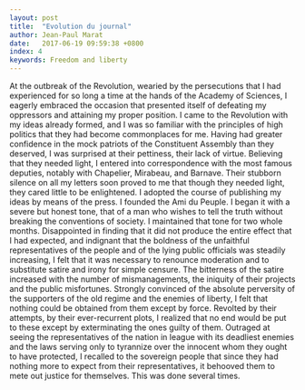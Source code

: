 ```yaml
---
layout: post
title:  "Evolution du journal"
author: Jean-Paul Marat
date:   2017-06-19 09:59:38 +0800
index: 4
keywords: Freedom and liberty
---
```


At the outbreak of the Revolution, wearied by the persecutions that I had experienced for so long a time at the hands of the Academy of Sciences, I eagerly embraced the occasion that presented itself of defeating my oppressors and attaining my proper position. I came to the Revolution with my ideas already formed, and I was so familiar with the principles of high politics that they had become commonplaces for me. Having had greater confidence in the mock patriots of the Constituent Assembly than they deserved, I was surprised at their pettiness, their lack of virtue. Believing that they needed light, I entered into correspondence with the most famous deputies, notably with Chapelier, Mirabeau, and Barnave. Their stubborn silence on all my letters soon proved to me that though they needed light, they cared little to be enlightened. I adopted the course of publishing my ideas by means of the press. I founded the Ami du Peuple. I began it with a severe but honest tone, that of a man who wishes to tell the truth without breaking the conventions of society. I maintained that tone for two whole months. Disappointed in finding that it did not produce the entire effect that I had expected, and indignant that the boldness of the unfaithful representatives of the people and of the lying public officials was steadily increasing, I felt that it was necessary to renounce moderation and to substitute satire and irony for simple censure. The bitterness of the satire increased with the number of mismanagements, the iniquity of their projects and the public misfortunes. Strongly convinced of the absolute perversity of the supporters of the old regime and the enemies of liberty, I felt that nothing could be obtained from them except by force. Revolted by their attempts, by their ever-recurrent plots, I realized that no end would be put to these except by exterminating the ones guilty of them. Outraged at seeing the representatives of the nation in league with its deadliest enemies and the laws serving only to tyrannize over the innocent whom they ought to have protected, I recalled to the sovereign people that since they had nothing more to expect from their representatives, it behooved them to mete out justice for themselves. This was done several times.
